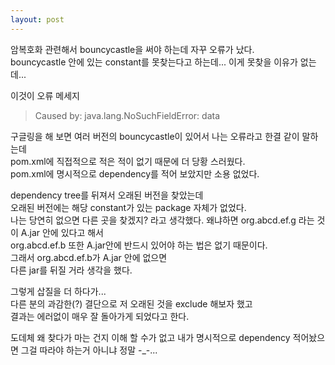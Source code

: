 ```yaml
---
layout: post
---
```


암복호화 관련해서 bouncycastle을 써야 하는데 자꾸 오류가 났다.  
bouncycastle 안에 있는 constant를 못찾는다고 하는데... 이게 못찾을 이유가 없는데...  

이것이 오류 메세지  
>Caused by: java.lang.NoSuchFieldError: data

구글링을 해 보면 여러 버전의 bouncycastle이 있어서 나는 오류라고 한결 같이 말하는데  
pom.xml에 직접적으로 적은 적이 없기 때문에 더 당황 스러웠다.  
pom.xml에 명시적으로 dependency를 적어 보았지만 소용 없었다.

dependency tree를 뒤져서 오래된 버전을 찾았는데  
오래된 버전에는 해당 constant가 있는 package 자체가 없었다.  
나는 당연히 없으면 다른 곳을 찾겠지? 라고 생각했다.
왜냐하면 org.abcd.ef.g 라는 것이 A.jar 안에 있다고 해서  
org.abcd.ef.b 또한 A.jar안에 반드시 있어야 하는 법은 없기 때문이다.    
그래서 org.abcd.ef.b가 A.jar 안에 없으면  
다른 jar를 뒤질 거라 생각을 했다.  

그렇게 삽질을 더 하다가...  
다른 분의 과감한(?) 결단으로 저 오래된 것을 exclude 해보자 했고  
결과는 에러없이 매우 잘 돌아가게 되었다고 한다.  

도데체 왜 찾다가 마는 건지 이해 할 수가 없고
내가 명시적으로 dependency 적어놨으면 그걸 따라야 하는거 아니냐 정말 -_-...  
